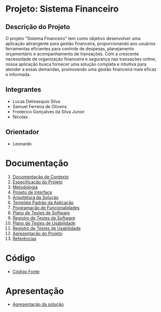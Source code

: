 # Projeto: Sistema Financeiro

## Descrição do Projeto
O projeto "Sistema Financeiro" tem como objetivo desenvolver uma aplicação abrangente para gestão financeira, proporcionando aos usuários ferramentas eficientes para controle de despesas, planejamento orçamentário e acompanhamento de transações. Com a crescente necessidade de organização financeira e segurança nas transações online, nossa aplicação busca fornecer uma solução completa e intuitiva para atender a essas demandas, promovendo uma gestão financeira mais eficaz e informada.

## Integrantes
- Lucas Delmasquio Silva
- Samuel Ferreira de Oliveira 
- Frederico Gonçalves da Silva Junior
- Nicolas
.
## Orientador
- Leonardo

# Documentação

1. [Documentação de Contexto](docs/01-Documentação%20de%20Contexto.md)
2. [Especificação do Projeto](docs/02-Especificação%20do%20Projeto.md)
3. [Metodologia](docs/03-Metodologia.md)
4. [Projeto de Interface](docs/04-Projeto%20de%20Interface.md)
5. [Arquitetura da Solução](docs/05-Arquitetura%20da%20Solução.md)
6. [Template Padrão da Aplicação](docs/06-Template%20Padrão%20da%20Aplicação.md)
7. [Programação de Funcionalidades](docs/07-Programação%20de%20Funcionalidades.md)
8. [Plano de Testes de Software](docs/08-Plano%20de%20Testes%20de%20Software.md)
9. [Registro de Testes de Software](docs/09-Registro%20de%20Testes%20de%20Software.md)
10. [Plano de Testes de Usabilidade](docs/10-Plano%20de%20Testes%20de%20Usabilidade.md)
11. [Registro de Testes de Usabilidade](docs/11-Registro%20de%20Testes%20de%20Usabilidade.md)
12. [Apresentação do Projeto](docs/12-Apresentação%20do%20Projeto.md)
13. [Referências](docs/13-Referências.md)

# Código

- [Código Fonte](src/README.md)

# Apresentação

- [Apresentação da solução](presentation/README.md)
